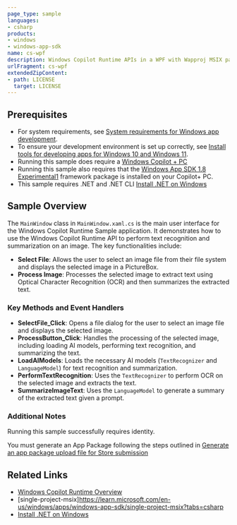```yaml
---
page_type: sample
languages:
- csharp
products:
- windows
- windows-app-sdk
name: cs-wpf
description: Windows Copilot Runtime APIs in a WPF with Wapproj MSIX package
urlFragment: cs-wpf
extendedZipContent:
- path: LICENSE
  target: LICENSE
---
```


## Prerequisites
- For system requirements, see [System requirements for Windows app development](https://docs.microsoft.com/windows/apps/windows-app-sdk/system-requirements).
- To ensure your development environment is set up correctly, see [Install tools for developing apps for Windows 10 and Windows 11](https://docs.microsoft.com/windows/apps/windows-app-sdk/set-up-your-development-environment).
- Running this sample does require a [Windows Copilot + PC](https://learn.microsoft.com/windows/ai/npu-devices/)
- Running this sample also requires that the [Windows App SDK 1.8 Experimental1](https://learn.microsoft.com/windows/apps/windows-app-sdk/downloads#windows-app-sdk-18-experimental) framework package is installed on your Copilot+ PC.
- This sample requires .NET and .NET CLI [Install .NET on Windows](https://learn.microsoft.com/en-us/dotnet/core/install/windows)

## Sample Overview

The `MainWindow` class in `MainWindow.xaml.cs` is the main user interface for the Windows Copilot Runtime Sample application. It demonstrates how to use the Windows Copilot Runtime API to perform text recognition and summarization on an image. The key functionalities include:

- **Select File**: Allows the user to select an image file from their file system and displays the selected image in a PictureBox.
- **Process Image**: Processes the selected image to extract text using Optical Character Recognition (OCR) and then summarizes the extracted text.

### Key Methods and Event Handlers

- **SelectFile_Click**: Opens a file dialog for the user to select an image file and displays the selected image.
- **ProcessButton_Click**: Handles the processing of the selected image, including loading AI models, performing text recognition, and summarizing the text.
- **LoadAIModels**: Loads the necessary AI models (`TextRecognizer` and `LanguageModel`) for text recognition and summarization.
- **PerformTextRecognition**: Uses the `TextRecognizer` to perform OCR on the selected image and extracts the text.
- **SummarizeImageText**: Uses the `LanguageModel` to generate a summary of the extracted text given a prompt.

### Additional Notes

Running this sample successfully requires identity. 

You must generate an App Package following the steps outlined in
[Generate an app package upload file for Store submission](https://learn.microsoft.com/en-us/windows/msix/package/packaging-uwp-apps)

## Related Links
- [Windows Copilot Runtime Overview](https://learn.microsoft.com/windows/ai/apis/)
- [single-project-msix]https://learn.microsoft.com/en-us/windows/apps/windows-app-sdk/single-project-msix?tabs=csharp
- [Install .NET on Windows](https://learn.microsoft.com/en-us/dotnet/core/install/windows)